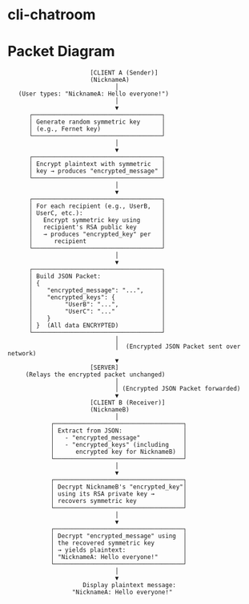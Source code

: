 # cli-chatroom
 
# Packet Diagram
                           [CLIENT A (Sender)]
                           (NicknameA)
                                  │
       (User types: "NicknameA: Hello everyone!")
                                  │
                                  ▼
          ┌────────────────────────────────────┐
          │ Generate random symmetric key      │
          │ (e.g., Fernet key)                 │
          └────────────────────────────────────┘
                                  │
                                  ▼
          ┌────────────────────────────────────┐
          │ Encrypt plaintext with symmetric   │
          │ key → produces "encrypted_message" │
          └────────────────────────────────────┘
                                  │
                                  ▼
          ┌────────────────────────────────────┐
          │ For each recipient (e.g., UserB,   │
          │ UserC, etc.):                      │
          │   Encrypt symmetric key using      │
          │   recipient's RSA public key       │
          │   → produces "encrypted_key" per   │
          │      recipient                     │
          └────────────────────────────────────┘
                                  │
                                  ▼
          ┌────────────────────────────────────┐
          │ Build JSON Packet:                 │
          │ {                                  │
          │    "encrypted_message": "...",     │
          │    "encrypted_keys": {             │
          │         "UserB": "...",            │
          │         "UserC": "..."             │
          │    }                               │
          │ }  (All data ENCRYPTED)            │
          └────────────────────────────────────┘
                                  │
                                  │  (Encrypted JSON Packet sent over network)
                                  ▼
                           [SERVER]
         (Relays the encrypted packet unchanged)
                                  │
                                  │ (Encrypted JSON Packet forwarded)
                                  ▼
                           [CLIENT B (Receiver)]
                           (NicknameB)
                                  │
                ┌────────────────────────────────────┐
                │ Extract from JSON:                 │
                │   - "encrypted_message"            │
                │   - "encrypted_keys" (including    │
                │      encrypted key for NicknameB)  │
                └────────────────────────────────────┘
                                  │
                                  ▼
                ┌────────────────────────────────────┐
                │ Decrypt NicknameB's "encrypted_key"│
                │ using its RSA private key →        │
                │ recovers symmetric key             │
                └────────────────────────────────────┘
                                  │
                                  ▼
                ┌────────────────────────────────────┐
                │ Decrypt "encrypted_message" using  │
                │ the recovered symmetric key        │
                │ → yields plaintext:                │
                │ "NicknameA: Hello everyone!"       │
                └────────────────────────────────────┘
                                  │
                                  ▼
                         Display plaintext message:
                      "NicknameA: Hello everyone!"
